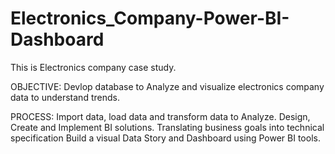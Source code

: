 # Electronics_Company-Power-BI-Dashboard
This is Electronics company case study.

OBJECTIVE:
Devlop database to Analyze and visualize electronics company data to understand trends.

PROCESS:
Import data, load data and transform data to Analyze.
Design, Create and Implement BI solutions.
Translating business goals into technical specification
Build a visual Data Story and Dashboard using Power BI tools.
